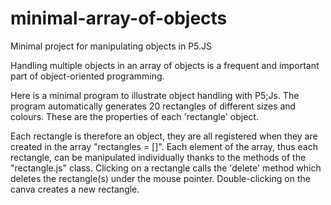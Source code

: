# minimal-array-of-objects
Minimal project for manipulating objects in P5.JS

Handling multiple objects in an array of objects is a frequent and important part of object-oriented programming. 

Here is a minimal program to illustrate object handling with P5;Js. The program automatically generates 20 rectangles of different sizes and colours. These are the properties of each 'rectangle' object.

Each rectangle is therefore an object, they are all registered when they are created in the array "rectangles = []". Each element of the array, thus each rectangle, can be manipulated individually thanks to the methods of the "rectangle.js" class. Clicking on a rectangle calls the 'delete' method which deletes the rectangle(s) under the mouse pointer. Double-clicking on the canva creates a new rectangle.

